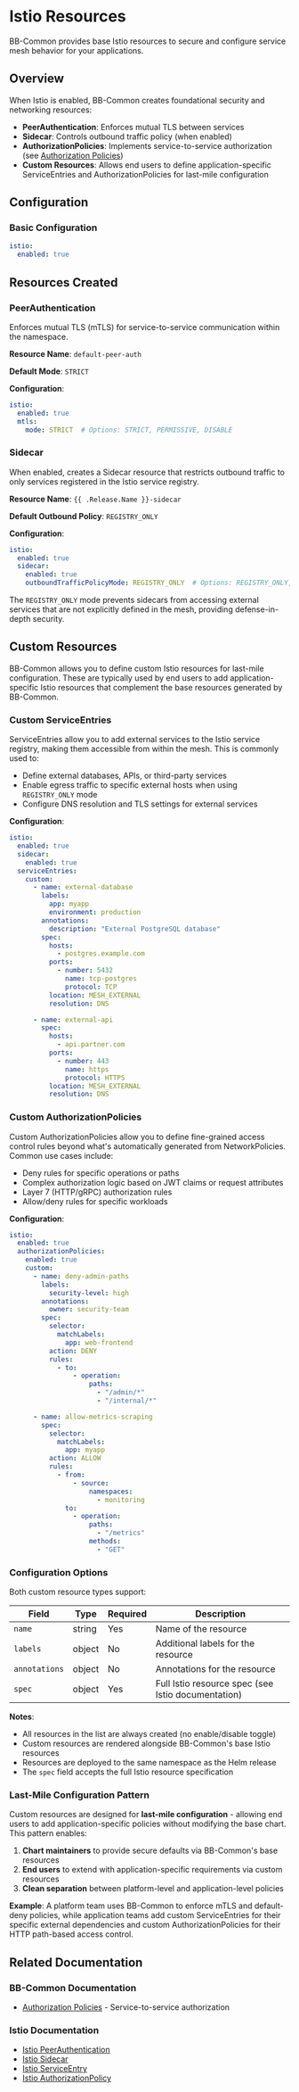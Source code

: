 # Istio Resources

BB-Common provides base Istio resources to secure and configure service mesh behavior for your applications.

## Overview

When Istio is enabled, BB-Common creates foundational security and networking resources:

- **PeerAuthentication**: Enforces mutual TLS between services
- **Sidecar**: Controls outbound traffic policy (when enabled)
- **AuthorizationPolicies**: Implements service-to-service authorization (see [Authorization Policies](../authorization-policies/README.md))
- **Custom Resources**: Allows end users to define application-specific ServiceEntries and AuthorizationPolicies for last-mile configuration

## Configuration

### Basic Configuration

```yaml
istio:
  enabled: true
```

## Resources Created

### PeerAuthentication

Enforces mutual TLS (mTLS) for service-to-service communication within the namespace.

**Resource Name**: `default-peer-auth`

**Default Mode**: `STRICT`

**Configuration**:

```yaml
istio:
  enabled: true
  mtls:
    mode: STRICT  # Options: STRICT, PERMISSIVE, DISABLE
```

### Sidecar

When enabled, creates a Sidecar resource that restricts outbound traffic to only services registered in the Istio service registry.

**Resource Name**: `{{ .Release.Name }}-sidecar`

**Default Outbound Policy**: `REGISTRY_ONLY`

**Configuration**:

```yaml
istio:
  enabled: true
  sidecar:
    enabled: true
    outboundTrafficPolicyMode: REGISTRY_ONLY  # Options: REGISTRY_ONLY, ALLOW_ANY
```

The `REGISTRY_ONLY` mode prevents sidecars from accessing external services that are not explicitly defined in the mesh, providing defense-in-depth security.

## Custom Resources

BB-Common allows you to define custom Istio resources for last-mile configuration. These are typically used by end users to add application-specific Istio resources that complement the base resources generated by BB-Common.

### Custom ServiceEntries

ServiceEntries allow you to add external services to the Istio service registry, making them accessible from within the mesh. This is commonly used to:

- Define external databases, APIs, or third-party services
- Enable egress traffic to specific external hosts when using `REGISTRY_ONLY` mode
- Configure DNS resolution and TLS settings for external services

**Configuration**:

```yaml
istio:
  enabled: true
  sidecar:
    enabled: true
  serviceEntries:
    custom:
      - name: external-database
        labels:
          app: myapp
          environment: production
        annotations:
          description: "External PostgreSQL database"
        spec:
          hosts:
            - postgres.example.com
          ports:
            - number: 5432
              name: tcp-postgres
              protocol: TCP
          location: MESH_EXTERNAL
          resolution: DNS

      - name: external-api
        spec:
          hosts:
            - api.partner.com
          ports:
            - number: 443
              name: https
              protocol: HTTPS
          location: MESH_EXTERNAL
          resolution: DNS
```

### Custom AuthorizationPolicies

Custom AuthorizationPolicies allow you to define fine-grained access control rules beyond what's automatically generated from NetworkPolicies. Common use cases include:

- Deny rules for specific operations or paths
- Complex authorization logic based on JWT claims or request attributes
- Layer 7 (HTTP/gRPC) authorization rules
- Allow/deny rules for specific workloads

**Configuration**:

```yaml
istio:
  enabled: true
  authorizationPolicies:
    enabled: true
    custom:
      - name: deny-admin-paths
        labels:
          security-level: high
        annotations:
          owner: security-team
        spec:
          selector:
            matchLabels:
              app: web-frontend
          action: DENY
          rules:
            - to:
                - operation:
                    paths:
                      - "/admin/*"
                      - "/internal/*"

      - name: allow-metrics-scraping
        spec:
          selector:
            matchLabels:
              app: myapp
          action: ALLOW
          rules:
            - from:
                - source:
                    namespaces:
                      - monitoring
              to:
                - operation:
                    paths:
                      - "/metrics"
                    methods:
                      - "GET"
```

### Configuration Options

Both custom resource types support:

| Field | Type | Required | Description |
|-------|------|----------|-------------|
| `name` | string | Yes | Name of the resource |
| `labels` | object | No | Additional labels for the resource |
| `annotations` | object | No | Annotations for the resource |
| `spec` | object | Yes | Full Istio resource spec (see Istio documentation) |

**Notes**:
- All resources in the list are always created (no enable/disable toggle)
- Custom resources are rendered alongside BB-Common's base Istio resources
- Resources are deployed to the same namespace as the Helm release
- The `spec` field accepts the full Istio resource specification

### Last-Mile Configuration Pattern

Custom resources are designed for **last-mile configuration** - allowing end users to add application-specific policies without modifying the base chart. This pattern enables:

1. **Chart maintainers** to provide secure defaults via BB-Common's base resources
2. **End users** to extend with application-specific requirements via custom resources
3. **Clean separation** between platform-level and application-level policies

**Example**: A platform team uses BB-Common to enforce mTLS and default-deny policies, while application teams add custom ServiceEntries for their specific external dependencies and custom AuthorizationPolicies for their HTTP path-based access control.

## Related Documentation

### BB-Common Documentation
- [Authorization Policies](../authorization-policies/README.md) - Service-to-service authorization

### Istio Documentation
- [Istio PeerAuthentication](https://istio.io/latest/docs/reference/config/security/peer_authentication/)
- [Istio Sidecar](https://istio.io/latest/docs/reference/config/networking/sidecar/)
- [Istio ServiceEntry](https://istio.io/latest/docs/reference/config/networking/service-entry/)
- [Istio AuthorizationPolicy](https://istio.io/latest/docs/reference/config/security/authorization-policy/)
